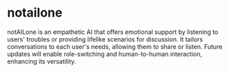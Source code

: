 # notailone
notAILone is an empathetic AI that offers emotional support by listening to users' troubles or providing lifelike scenarios for discussion. It tailors conversations to each user's needs, allowing them to share or listen. Future updates will enable role-switching and human-to-human interaction, enhancing its versatility.
